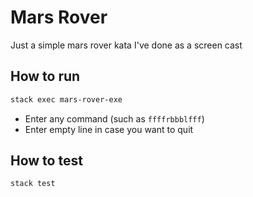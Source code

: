 # Mars Rover

Just a simple mars rover kata I've done as a screen cast

## How to run

```bash
stack exec mars-rover-exe
```

* Enter any command (such as `ffffrbbblfff`)
* Enter empty line in case you want to quit

## How to test

```bash
stack test
```
